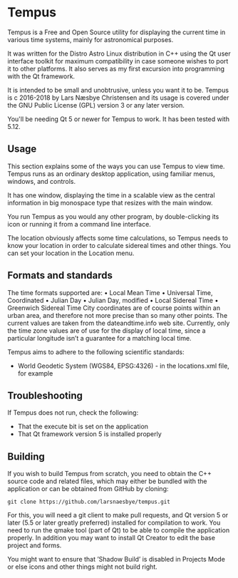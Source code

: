 # Tempus

Tempus is a Free and Open Source utility for displaying the current time in various time systems, mainly for astronomical purposes.

It was written for the Distro Astro Linux distribution in C++ using the Qt user interface toolkit for maximum compatibility in case someone wishes to port it to other platforms. It also serves as my first excursion into programming with the Qt framework.

It is intended to be small and unobtrusive, unless you want it to be.
Tempus is c 2016-2018 by Lars Næsbye Christensen and its usage is covered under the GNU Public License (GPL) version 3 or any later version.

You'll be needing Qt 5 or newer for Tempus to work. It has been tested with 5.12.

## Usage

This section explains some of the ways you can use Tempus to view time.
Tempus runs as an ordinary desktop application, using familiar menus,
windows, and controls.

It has one window, displaying the time in a scalable
view as the central information in big monospace type that resizes with the main window.

You run Tempus as you would any other program, by double-clicking its
icon or running it from a command line interface.

The location obviously affects some time calculations, so Tempus needs
to know your location in order to calculate sidereal times and other things. You can set your location in the Location menu.

## Formats and standards

The time formats supported are:
• Local Mean Time
• Universal Time, Coordinated
• Julian Day
• Julian Day, modified
• Local Sidereal Time
• Greenwich Sidereal Time
City coordinates are of course points within an urban area, and therefore
not more precise than so many other points. The current values are taken
from the dateandtime.info web site. Currently, only the time zone values
are of use for the display of local time, since a particular longitude isn’t a
guarantee for a matching local time.

Tempus aims to adhere to the following scientific standards:

* World Geodetic System (WGS84, EPSG:4326) - in the locations.xml file, for example

## Troubleshooting

If Tempus does not run, check the following:

* That the execute bit is set on the application
* That Qt framework version 5 is installed properly

## Building

If you wish to build Tempus from scratch, you need to obtain the C++ source
code and related files, which may either be bundled with the application or
can be obtained from GitHub by cloning:

`git clone https://github.com/larsnaesbye/tempus.git`

For this, you will need a git client to make pull requests, and Qt version
5 or later (5.5 or later greatly preferred) installed for compilation to work.
You need to run the qmake tool (part of Qt) to be able to compile the
application properly. In addition you may want to install Qt Creator to
edit the base project and forms.

You might want to ensure that ’Shadow Build’ is disabled in Projects
Mode or else icons and other things might not build right.
